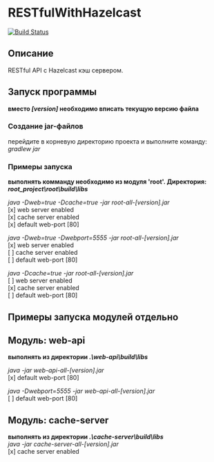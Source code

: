 # RESTfulWithHazelcast
[![Build Status](https://travis-ci.org/GolovchenkoA/RESTfulWithHazelcast.svg?branch=master)](https://travis-ci.org/GolovchenkoA/RESTfulWithHazelcast)

## Описание
RESTful API с Hazelcast кэш сервером.


## Запуск программы
**вместо _[version]_ необходимо вписать текущую версию файла**
### Cоздание jar-файлов
перейдите в корневую директорию проекта и выполните команду:
*gradlew jar*

### Примеры запуска
**выполнять комманду необходимо из модуля 'root'. Директория: _root_project\root\build\libs_**

*java -Dweb=true -Dcache=true -jar root-all-_[version]_.jar* <br/>
[x] web server enabled <br/>
[x] cache server enabled<br/>
[x] default web-port [80]<br/>

*java -Dweb=true -Dwebport=5555 -jar root-all-_[version]_.jar*<br/>
[x] web server enabled<br/>
[ ] cache server enabled<br/>
[ ] default web-port [80]<br/>

*java -Dcache=true -jar root-all-_[version]_.jar*<br/>
[ ] web server enabled<br/>
[x] cache server enabled<br/>
[ ] default web-port [80]<br/>



## Примеры запуска модулей отдельно
## Модуль: web-api
**выполнять из директории _.\web-api\build\libs_**

*java -jar web-api-all-_[version]_.jar*<br/>
[x] default web-port [80]<br/>

*java -Dwebport=5555 -jar web-api-all-_[version]_.jar*<br/>
[ ] default web-port [80]<br/>


## Модуль: cache-server
**выполнять из директории _.\cache-server\build\libs_**<br/>
*java -jar cache-server-all-_[version]_.jar*<br/>
[x] cache server enabled<br/>